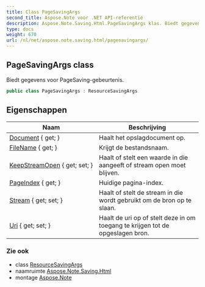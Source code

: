 ```yaml
---
title: Class PageSavingArgs
second_title: Aspose.Note voor .NET API-referentie
description: Aspose.Note.Saving.Html.PageSavingArgs klas. Biedt gegevens voor PageSavinggebeurtenis.
type: docs
weight: 670
url: /nl/net/aspose.note.saving.html/pagesavingargs/
---
```

## PageSavingArgs class

Biedt gegevens voor PageSaving-gebeurtenis.

```csharp
public class PageSavingArgs : ResourceSavingArgs
```

## Eigenschappen

| Naam | Beschrijving |
| --- | --- |
| [Document](../../aspose.note.saving.html/resourcesavingargs/document/) { get; } | Haalt het opslagdocument op. |
| [FileName](../../aspose.note.saving.html/resourcesavingargs/filename/) { get; } | Krijgt de bestandsnaam. |
| [KeepStreamOpen](../../aspose.note.saving.html/resourcesavingargs/keepstreamopen/) { get; set; } | Haalt of stelt een waarde in die aangeeft of stream open moet blijven. |
| [PageIndex](../../aspose.note.saving.html/pagesavingargs/pageindex/) { get; } | Huidige pagina-index. |
| [Stream](../../aspose.note.saving.html/resourcesavingargs/stream/) { get; set; } | Haalt of stelt de stream in die wordt gebruikt om de bron op te slaan. |
| [Uri](../../aspose.note.saving.html/resourcesavingargs/uri/) { get; set; } | Haalt de uri op of stelt deze in om toegang te krijgen tot de opgeslagen bron. |

### Zie ook

* class [ResourceSavingArgs](../resourcesavingargs/)
* naamruimte [Aspose.Note.Saving.Html](../../aspose.note.saving.html/)
* montage [Aspose.Note](../../)


